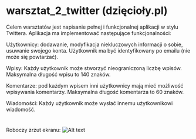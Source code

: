 # warsztat_2_twitter (dzięcioły.pl)

Celem warsztatów jest napisanie pełnej i funkcjonalnej aplikacji w stylu Twittera. Aplikacja ma
implementować następujące funkcjonalności:

Użytkownicy: dodawanie, modyfikacja
niekluczowych informacji o sobie, usuwanie
swojego konta. Użytkownik ma być
identyfikowany po emailu (nie może się
powtarzać).

Wpisy: Każdy użytkownik może stworzyć
nieograniczoną liczbę wpisów. Maksymalna
długość wpisu to 140 znaków.

Komentarze: pod każdym wpisem inni
użytkownicy mają mieć możliwość wpisywania
komentarzy. Maksymalna długość komentarza
to 60 znaków.

Wiadomości: Każdy użytkownik może wysłać
innemu użytkownikowi wiadomość.

#

Roboczy zrzut ekranu:
![Alt text](https://images86.fotosik.pl/19/7c3ea4171409a55a.png "sowy_i_dzięcioły")

